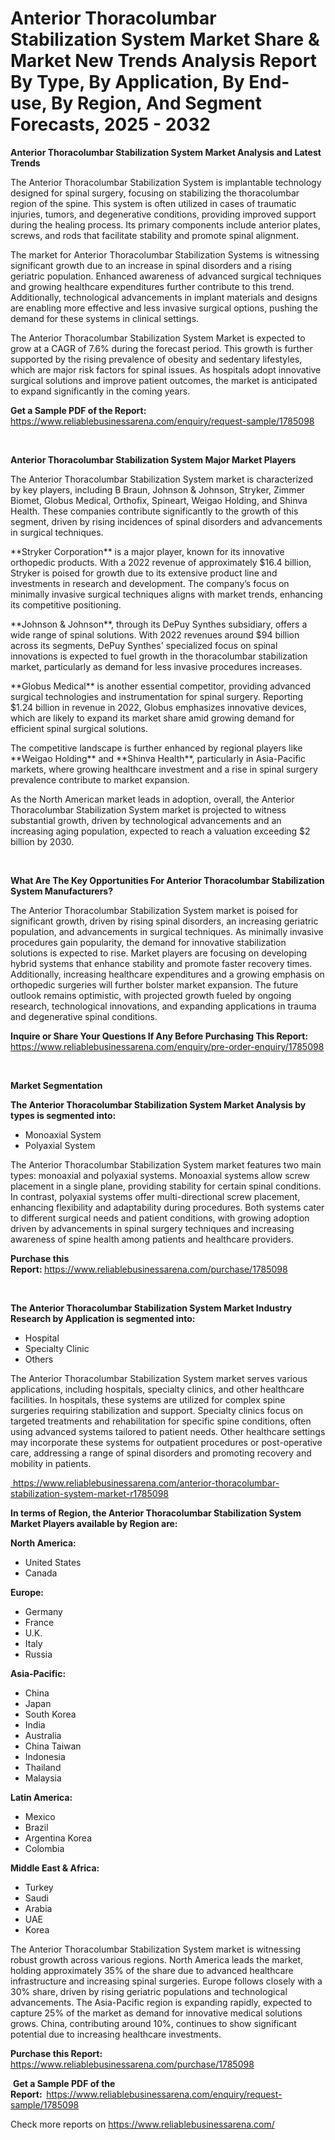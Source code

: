 <p><h1>Anterior Thoracolumbar Stabilization System Market Share & Market New Trends Analysis Report By Type, By Application, By End-use, By Region, And Segment Forecasts, 2025 - 2032</h1></p><p><strong>Anterior Thoracolumbar Stabilization System Market Analysis and Latest Trends</strong></p>
<p><p>The Anterior Thoracolumbar Stabilization System is implantable technology designed for spinal surgery, focusing on stabilizing the thoracolumbar region of the spine. This system is often utilized in cases of traumatic injuries, tumors, and degenerative conditions, providing improved support during the healing process. Its primary components include anterior plates, screws, and rods that facilitate stability and promote spinal alignment.</p><p>The market for Anterior Thoracolumbar Stabilization Systems is witnessing significant growth due to an increase in spinal disorders and a rising geriatric population. Enhanced awareness of advanced surgical techniques and growing healthcare expenditures further contribute to this trend. Additionally, technological advancements in implant materials and designs are enabling more effective and less invasive surgical options, pushing the demand for these systems in clinical settings.</p><p>The Anterior Thoracolumbar Stabilization System Market is expected to grow at a CAGR of 7.6% during the forecast period. This growth is further supported by the rising prevalence of obesity and sedentary lifestyles, which are major risk factors for spinal issues. As hospitals adopt innovative surgical solutions and improve patient outcomes, the market is anticipated to expand significantly in the coming years.</p></p>
<p><strong>Get a Sample PDF of the Report:&nbsp;</strong> <a href="https://www.reliablebusinessarena.com/enquiry/request-sample/1785098?utm_campaign=3272&utm_medium=2&utm_source=Github&utm_content=ia&utm_term=25032025&utm_id=anterior-thoracolumbar-stabilization-system">https://www.reliablebusinessarena.com/enquiry/request-sample/1785098</a></p>
<p>&nbsp;</p>
<p><strong>Anterior Thoracolumbar Stabilization System Major Market Players</strong></p>
<p><p>The Anterior Thoracolumbar Stabilization System market is characterized by key players, including B Braun, Johnson & Johnson, Stryker, Zimmer Biomet, Globus Medical, Orthofix, Spineart, Weigao Holding, and Shinva Health. These companies contribute significantly to the growth of this segment, driven by rising incidences of spinal disorders and advancements in surgical techniques.</p><p>**Stryker Corporation** is a major player, known for its innovative orthopedic products. With a 2022 revenue of approximately $16.4 billion, Stryker is poised for growth due to its extensive product line and investments in research and development. The company’s focus on minimally invasive surgical techniques aligns with market trends, enhancing its competitive positioning.</p><p>**Johnson & Johnson**, through its DePuy Synthes subsidiary, offers a wide range of spinal solutions. With 2022 revenues around $94 billion across its segments, DePuy Synthes' specialized focus on spinal innovations is expected to fuel growth in the thoracolumbar stabilization market, particularly as demand for less invasive procedures increases.</p><p>**Globus Medical** is another essential competitor, providing advanced surgical technologies and instrumentation for spinal surgery. Reporting $1.24 billion in revenue in 2022, Globus emphasizes innovative devices, which are likely to expand its market share amid growing demand for efficient spinal surgical solutions.</p><p>The competitive landscape is further enhanced by regional players like **Weigao Holding** and **Shinva Health**, particularly in Asia-Pacific markets, where growing healthcare investment and a rise in spinal surgery prevalence contribute to market expansion.</p><p>As the North American market leads in adoption, overall, the Anterior Thoracolumbar Stabilization System market is projected to witness substantial growth, driven by technological advancements and an increasing aging population, expected to reach a valuation exceeding $2 billion by 2030.</p></p>
<p>&nbsp;</p>
<p><strong>What Are The Key Opportunities For Anterior Thoracolumbar Stabilization System Manufacturers?</strong></p>
<p><p>The Anterior Thoracolumbar Stabilization System market is poised for significant growth, driven by rising spinal disorders, an increasing geriatric population, and advancements in surgical techniques. As minimally invasive procedures gain popularity, the demand for innovative stabilization solutions is expected to rise. Market players are focusing on developing hybrid systems that enhance stability and promote faster recovery times. Additionally, increasing healthcare expenditures and a growing emphasis on orthopedic surgeries will further bolster market expansion. The future outlook remains optimistic, with projected growth fueled by ongoing research, technological innovations, and expanding applications in trauma and degenerative spinal conditions.</p></p>
<p><strong>Inquire or Share Your Questions If Any Before Purchasing This Report:</strong> <a href="https://www.reliablebusinessarena.com/enquiry/pre-order-enquiry/1785098?utm_campaign=3272&utm_medium=2&utm_source=Github&utm_content=ia&utm_term=25032025&utm_id=anterior-thoracolumbar-stabilization-system">https://www.reliablebusinessarena.com/enquiry/pre-order-enquiry/1785098</a></p>
<p>&nbsp;</p>
<p><strong>Market Segmentation</strong></p>
<p><strong>The Anterior Thoracolumbar Stabilization System Market Analysis by types is segmented into:</strong></p>
<p><ul><li>Monoaxial System</li><li>Polyaxial System</li></ul></p>
<p><p>The Anterior Thoracolumbar Stabilization System market features two main types: monoaxial and polyaxial systems. Monoaxial systems allow screw placement in a single plane, providing stability for certain spinal conditions. In contrast, polyaxial systems offer multi-directional screw placement, enhancing flexibility and adaptability during procedures. Both systems cater to different surgical needs and patient conditions, with growing adoption driven by advancements in spinal surgery techniques and increasing awareness of spine health among patients and healthcare providers.</p></p>
<p><strong>Purchase this Report:&nbsp;</strong><a href="https://www.reliablebusinessarena.com/purchase/1785098?utm_campaign=3272&utm_medium=2&utm_source=Github&utm_content=ia&utm_term=25032025&utm_id=anterior-thoracolumbar-stabilization-system">https://www.reliablebusinessarena.com/purchase/1785098</a></p>
<p>&nbsp;</p>
<p><strong>The Anterior Thoracolumbar Stabilization System Market Industry Research by Application is segmented into:</strong></p>
<p><ul><li>Hospital</li><li>Specialty Clinic</li><li>Others</li></ul></p>
<p><p>The Anterior Thoracolumbar Stabilization System market serves various applications, including hospitals, specialty clinics, and other healthcare facilities. In hospitals, these systems are utilized for complex spine surgeries requiring stabilization and support. Specialty clinics focus on targeted treatments and rehabilitation for specific spine conditions, often using advanced systems tailored to patient needs. Other healthcare settings may incorporate these systems for outpatient procedures or post-operative care, addressing a range of spinal disorders and promoting recovery and mobility in patients.</p></p>
<p><a href="https://www.reliablebusinessarena.com/anterior-thoracolumbar-stabilization-system-market-r1785098?utm_campaign=3272&utm_medium=2&utm_source=Github&utm_content=ia&utm_term=25032025&utm_id=anterior-thoracolumbar-stabilization-system">&nbsp;https://www.reliablebusinessarena.com/anterior-thoracolumbar-stabilization-system-market-r1785098</a></p>
<p><strong>In terms of Region, the Anterior Thoracolumbar Stabilization System Market Players available by Region are:</strong></p>
<p>
    <p> <strong> North America: </strong>
        <ul>
            <li>United States</li>
            <li>Canada</li>
        </ul>
        </p> 
    <p> <strong> Europe: </strong>
        <ul>
            <li>Germany</li>
            <li>France</li>
            <li>U.K.</li>
            <li>Italy</li>
            <li>Russia</li>
        </ul>
        </p> 
    <p> <strong> Asia-Pacific: </strong>
        <ul>
            <li>China</li>
            <li>Japan</li>
            <li>South Korea</li>
            <li>India</li>
            <li>Australia</li>
            <li>China Taiwan</li>
            <li>Indonesia</li>
            <li>Thailand</li>
            <li>Malaysia</li>
        </ul>
        </p> 
    <p> <strong> Latin America: </strong>
        <ul>
            <li>Mexico</li>
            <li>Brazil</li>
            <li>Argentina Korea</li>
            <li>Colombia</li>
        </ul>
        </p> 
    <p> <strong> Middle East & Africa: </strong>
        <ul>
            <li>Turkey</li>
            <li>Saudi</li>
            <li>Arabia</li>
            <li>UAE</li>
            <li>Korea</li>
        </ul>
    </p>
    </p>
<p><p>The Anterior Thoracolumbar Stabilization System market is witnessing robust growth across various regions. North America leads the market, holding approximately 35% of the share due to advanced healthcare infrastructure and increasing spinal surgeries. Europe follows closely with a 30% share, driven by rising geriatric populations and technological advancements. The Asia-Pacific region is expanding rapidly, expected to capture 25% of the market as demand for innovative medical solutions grows. China, contributing around 10%, continues to show significant potential due to increasing healthcare investments.</p></p>
<p><strong>Purchase this Report: </strong><a href="https://www.reliablebusinessarena.com/purchase/1785098?utm_campaign=3272&utm_medium=2&utm_source=Github&utm_content=ia&utm_term=25032025&utm_id=anterior-thoracolumbar-stabilization-system">https://www.reliablebusinessarena.com/purchase/1785098</a></p>
<p>&nbsp;<strong>Get a Sample PDF of the Report:&nbsp;&nbsp;</strong><a href="https://www.reliablebusinessarena.com/enquiry/request-sample/1785098?utm_campaign=3272&utm_medium=2&utm_source=Github&utm_content=ia&utm_term=25032025&utm_id=anterior-thoracolumbar-stabilization-system">https://www.reliablebusinessarena.com/enquiry/request-sample/1785098</a></p>
<p><strong></strong></p>
<p>Check more reports on <a href="https://www.reliablebusinessarena.com/?utm_campaign=3272&utm_medium=2&utm_source=Github&utm_content=ia&utm_term=25032025&utm_id=anterior-thoracolumbar-stabilization-system">https://www.reliablebusinessarena.com/</a></p>